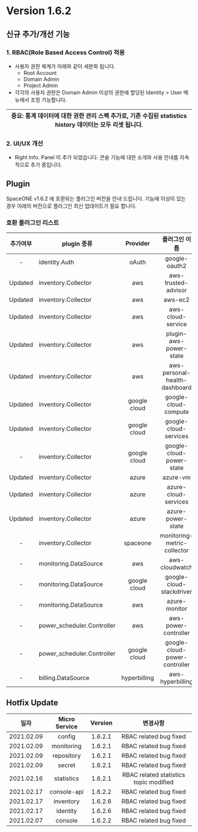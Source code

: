 # Version 1.6.2


## 신규 추가/개선 기능

### 1. RBAC(Role Based Access Control) 적용

- 사용자 권한 체계가 아래와 같이 세분화 됩니다. 
  - Root Account 
  - Domain Admin
  - Project Admin
- 각각의 사용자 권한은 Domain Admin 이상의 권한에 할당된 Identity > User 메뉴에서 조정 가능합니다.

| **중요**: 통계 데이터에 대한 권한 관리 스펙 추가로, 기존 수집된 statistics history 데이터는 모두 리셋 됩니다. |
| --- |

### 2. UI/UX 개선
- Right Info. Panel 이 추가 되었습니다. 콘솔 기능에 대한 소개와 사용 안내를 지속적으로 추가 중입니다. 
 

## Plugin 
SpaceONE v1.6.2 에 호환되는 플러그인 버전을 안내 드립니다. 
기능에 이상이 있는 경우 아래의 버전으로 플러그인 최신 업데이트가 필요 합니다.

### 호환 플러그인 리스트

|추가여부|plugin 종류|Provider|플러그인 이름|버전|
|:---:|---|:---:|:---:|:---:|
|-|identity.Auth|oAuth|google-oauth2|v1.1|
|Updated|inventory.Collector|aws|aws-trusted-advisor|v1.2|
|Updated|inventory.Collector|aws|aws-ec2|v1.8|
|Updated|inventory.Collector|aws|aws-cloud-service|v1.6|
|Updated|inventory.Collector|aws|plugin-aws-power-state|v1.4|
|Updated|inventory.Collector|aws|aws-personal-health-dashboard|v1.1|
|Updated|inventory.Collector|google cloud|google-cloud-compute|v1.2.1|
|Updated|inventory.Collector|google cloud|google-cloud-services|v1.1.2|
|-|inventory.Collector|google cloud|google-cloud-power-state|v1.0|
|Updated|inventory.Collector|azure|azure-vm|v1.2.1|
|Updated|inventory.Collector|azure|azure-cloud-services|v1.1|
|Updated|inventory.Collector|azure|azure-power-state|v1.3|
|-|inventory.Collector|spaceone|monitoring-metric-collector|v1.0|
|-|monitoring.DataSource|aws|aws-cloudwatch|v1.1|
|-|monitoring.DataSource|google cloud|google-cloud-stackdriver|v1.0.3|
|-|monitoring.DataSource|aws|azure-monitor|v1.0|
|-|power_scheduler.Controller|aws|aws-power-controller|v1.0|
|-|power_scheduler.Controller|google cloud|google-cloud-power-controller|v1.0.1|
|-|billing.DataSource|hyperbilling|aws-hyperbilling|v1.0.2|


## Hotfix Update
|일자|Micro Service|Version|변경사항|
|---|:---:|:---:|:---:|
|2021.02.09|config|1.6.2.1|RBAC related bug fixed|
|2021.02.09|monitoring|1.6.2.1|RBAC related bug fixed|
|2021.02.09|repository|1.6.2.1|RBAC related bug fixed|
|2021.02.09|secret|1.6.2.1|RBAC related bug fixed|
|2021.02.16|statistics|1.6.2.1|RBAC related statistics topic modified|
|2021.02.17|console-api|1.6.2.2|RBAC related bug fixed|
|2021.02.17|inventory|1.6.2.6|RBAC related bug fixed|
|2021.02.17|identity|1.6.2.6|RBAC related bug fixed|
|2021.02.07|console|1.6.2.2|RBAC related bug fixed|
